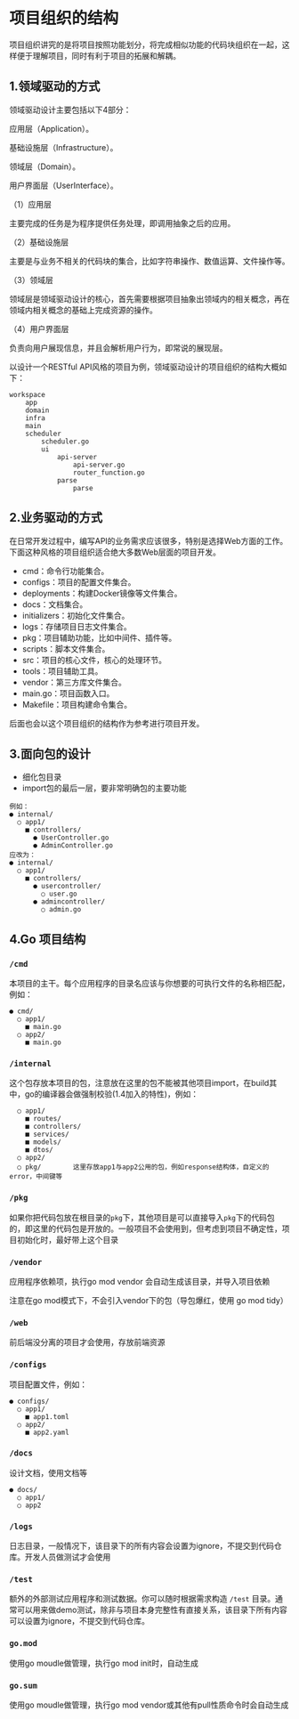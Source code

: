 # 项目组织的结构

项目组织讲究的是将项目按照功能划分，将完成相似功能的代码块组织在一起，这样便于理解项目，同时有利于项目的拓展和解耦。

## 1.领域驱动的方式

领域驱动设计主要包括以下4部分：

应用层（Application）。

基础设施层（Infrastructure）。

领域层（Domain）。

用户界面层（UserInterface）。



（1）应用层

主要完成的任务是为程序提供任务处理，即调用抽象之后的应用。



（2）基础设施层

主要是与业务不相关的代码块的集合，比如字符串操作、数值运算、文件操作等。



（3）领域层

领域层是领域驱动设计的核心，首先需要根据项目抽象出领域内的相关概念，再在领域内相关概念的基础上完成资源的操作。



（4）用户界面层

负责向用户展现信息，并且会解析用户行为，即常说的展现层。

以设计一个RESTful API风格的项目为例，领域驱动设计的项目组织的结构大概如下：

```
workspace
	app
	domain
	infra
	main
	scheduler
		scheduler.go
        ui
        	api-server
        		api-server.go
        		router_function.go
        	parse
        		parse
```





## 2.业务驱动的方式

在日常开发过程中，编写API的业务需求应该很多，特别是选择Web方面的工作。下面这种风格的项目组织适合绝大多数Web层面的项目开发。

- cmd：命令行功能集合。
- configs：项目的配置文件集合。
- deployments：构建Docker镜像等文件集合。
- docs：文档集合。
- initializers：初始化文件集合。
- logs：存储项目日志文件集合。
- pkg：项目辅助功能，比如中间件、插件等。
- scripts：脚本文件集合。
- src：项目的核心文件，核心的处理环节。
- tools：项目辅助工具。
- vendor：第三方库文件集合。
- main.go：项目函数入口。
- Makefile：项目构建命令集合。

后面也会以这个项目组织的结构作为参考进行项目开发。



## 3.面向包的设计

- 细化包目录
- import包的最后一层，要非常明确包的主要功能

```
例如：
● internal/
  ○ app1/
    ■ controllers/
      ● UserController.go
      ● AdminController.go
应改为：
● internal/
  ○ app1/
    ■ controllers/
      ● usercontroller/
        ○ user.go
      ● admincontroller/
        ○ admin.go
```



## 4.Go 项目结构

### `/cmd`

本项目的主干。每个应用程序的目录名应该与你想要的可执行文件的名称相匹配，例如：

```
● cmd/
  ○ app1/
    ■ main.go
  ○ app2/
    ■ main.go
```

### `/internal`

这个包存放本项目的包，注意放在这里的包不能被其他项目import，在build其中，go的编译器会做强制校验(1.4加入的特性)，例如：

```
  ○ app1/
    ■ routes/
    ■ controllers/
    ■ services/
    ■ models/
    ■ dtos/
  ○ app2/
  ○ pkg/        这里存放app1与app2公用的包，例如response结构体，自定义的error，中间键等
```

### `/pkg`

如果你把代码包放在根目录的`pkg`下，其他项目是可以直接导入`pkg`下的代码包的，即这里的代码包是开放的。一般项目不会使用到，但考虑到项目不确定性，项目初始化时，最好带上这个目录

### `/vendor`

应用程序依赖项，执行go mod vendor 会自动生成该目录，并导入项目依赖

注意在go mod模式下，不会引入vendor下的包（导包爆红，使用 go mod tidy）

### `/web`

前后端没分离的项目才会使用，存放前端资源

### `/configs`

项目配置文件，例如：

```
● configs/
  ○ app1/
    ■ app1.toml
  ○ app2/
    ■ app2.yaml
```

### `/docs`

设计文档，使用文档等

```
● docs/
  ○ app1/
  ○ app2
```

### `/logs`

日志目录，一般情况下，该目录下的所有内容会设置为ignore，不提交到代码仓库。开发人员做测试才会使用

### `/test`

额外的外部测试应用程序和测试数据。你可以随时根据需求构造 `/test` 目录。通常可以用来做demo测试，除非与项目本身完整性有直接关系，该目录下所有内容可以设置为ignore，不提交到代码仓库。

### `go.mod`

使用go moudle做管理，执行go mod init时，自动生成

### `go.sum`

使用go moudle做管理，执行go mod vendor或其他有pull性质命令时会自动生成



